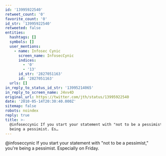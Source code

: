 ```yaml
---
id: '13995922540'
retweet_count: '0'
favorite_count: '0'
id_str: '13995922540'
retweeted: false
entities:
  hashtags: []
  symbols: []
  user_mentions:
    - name: Infosec Cynic
      screen_name: InfosecCynic
      indices:
        - '0'
        - '13'
      id_str: '2827051163'
      id: '2827051163'
  urls: []
in_reply_to_status_id_str: '13995214065'
in_reply_to_screen_name: J4vv4D
original_url: https://twitter.com/jth/status/13995922540
date: '2010-05-14T20:30:40.000Z'
sitemap: false
robots: noindex
reply: true
title: >-
  @infoseccynic If you start your statement with "not to be a pessimist," you're
  being a pessimist. Es…
---
```


@infoseccynic If you start your statement with "not to be a pessimist," you're being a pessimist. Especially on Friday.